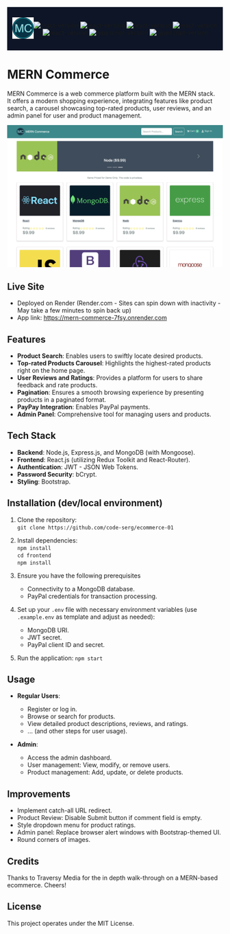 <div style="background-color: #0D1526; display: flex; justify-content: center; align-items: center; padding: 10px; margin-bottom: 10px">
  <p align="center">
    <img src="frontend/src/assets/logo-mc.png" width="50" alt="logo">
  </p>
  <p align="center">
    <img src="https://img.shields.io/github/package-json/dependency-version/code-serg/ecommerce-01/react?filename=frontend%2Fpackage.json" alt="react-version">
    <img src="https://img.shields.io/github/package-json/dependency-version/code-serg/ecommerce-01/react-bootstrap?filename=frontend%2Fpackage.json" alt="react-version">
    <img src="https://img.shields.io/github/package-json/dependency-version/code-serg/ecommerce-01/react-redux?filename=frontend%2Fpackage.json&color=purple" alt="react-version">
    <img src="https://img.shields.io/github/package-json/dependency-version/code-serg/ecommerce-01/@reduxjs/toolkit?filename=frontend%2Fpackage.json&color=purple" alt="react-version"> <br>
    <img src="https://img.shields.io/github/package-json/dependency-version/code-serg/ecommerce-01/react-router-dom?filename=frontend%2Fpackage.json&color=red" alt="react-version">
    <img src="https://img.shields.io/github/package-json/dependency-version/code-serg/ecommerce-01/express?color=green" alt="typescript-version">
    <img src="https://img.shields.io/github/package-json/dependency-version/code-serg/ecommerce-01/mongoose?color=yellow" alt="typescript-version">

  </p>
</div>

# MERN Commerce

MERN Commerce is a web commerce platform built with the MERN stack. <br>
It offers a modern shopping experience, integrating features like product search, a carousel showcasing top-rated products, user reviews, and an admin panel for user and product management.

<p align="center">
   <img src="frontend/public/Mern-commerce.png" alt="Screenshot of the app" width="800">
</p>

## Live Site

- Deployed on Render (Render.com - Sites can spin down with inactivity - May take a few minutes to spin back up)
- App link: https://mern-commerce-7fsy.onrender.com

## Features

- **Product Search**: Enables users to swiftly locate desired products.
- **Top-rated Products Carousel**: Highlights the highest-rated products right on the home page.
- **User Reviews and Ratings**: Provides a platform for users to share feedback and rate products.
- **Pagination**: Ensures a smooth browsing experience by presenting products in a paginated format.
- **PayPay Integration**: Enables PayPal payments.
- **Admin Panel**: Comprehensive tool for managing users and products.

## Tech Stack

- **Backend**: Node.js, Express.js, and MongoDB (with Mongoose).
- **Frontend**: React.js (utilizing Redux Toolkit and React-Router).
- **Authentication**: JWT - JSON Web Tokens.
- **Password Security**: bCrypt.
- **Styling**: Bootstrap.

## Installation (dev/local environment)

1. Clone the repository: <br>
   `git clone https://github.com/code-serg/ecommerce-01`

2. Install dependencies: <br>
   `npm install` <br>
   `cd frontend` <br>
   `npm install`

3. Ensure you have the following prerequisites

   - Connectivity to a MongoDB database.
   - PayPal credentials for transaction processing.

4. Set up your `.env` file with necessary environment variables (use `.example.env` as template and adjust as needed):

   - MongoDB URI.
   - JWT secret.
   - PayPal client ID and secret.

5. Run the application:
   `npm start`

## Usage

- **Regular Users**:

  - Register or log in.
  - Browse or search for products.
  - View detailed product descriptions, reviews, and ratings.
  - ... (and other steps for user usage).

- **Admin**:
  - Access the admin dashboard.
  - User management: View, modify, or remove users.
  - Product management: Add, update, or delete products.

## Improvements

- Implement catch-all URL redirect.
- Product Review: Disable Submit button if comment field is empty.
- Style dropdown menu for product ratings.
- Admin panel: Replace browser alert windows with Bootstrap-themed UI.
- Round corners of images.

## Credits

Thanks to Traversy Media for the in depth walk-through on a MERN-based ecommerce. Cheers!

## License

This project operates under the MIT License.
